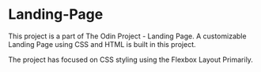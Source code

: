 # Landing-Page
This project is a part of The Odin Project - Landing Page. A customizable Landing Page using CSS and HTML is built in this project.

The project has focused on CSS styling using the Flexbox Layout Primarily.

